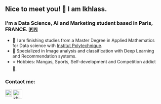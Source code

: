 ## Nice to meet you! 👋 I am Ikhlass.

### I'm a Data Science, AI and Marketing student based in Paris, FRANCE. 🇫🇷 

- 💼 I am finishing studies from a Master Degree in Applied Mathematics for Data science with [Institut Polytechnique][ip]. 
- 🌱 Specialized in Image analysis and classification with Deep Learning and Recommendation systems.
- ⭐ Hobbies: Mangas, Sports, Self-development and Competition addict 💪.

### Contact me:

[<img align="left" alt="ikhlo | LinkedIn" width="22px" src="https://cdn.jsdelivr.net/npm/simple-icons@v3/icons/linkedin.svg" />][linkedin]

[<img align="left" alt="ikhlo | Kaggle" width="30px" src="https://www.analyticsvidhya.com/wp-content/uploads/2015/06/kaggle-logo-transparent-300.png" />][kaggle]

<br />

[ip]: https://www.ip-paris.fr/en
[linkedin]: https://www.linkedin.com/in/ikhlass-yaya-oye
[kaggle]: https://www.kaggle.com/ikhlass
